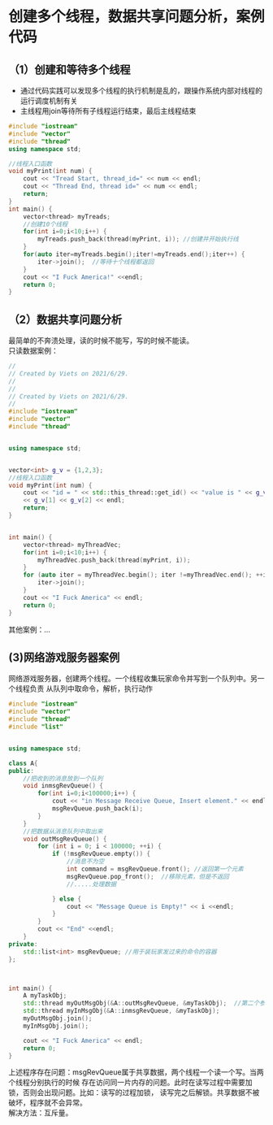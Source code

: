 # 创建多个线程，数据共享问题分析，案例代码
## （1）创建和等待多个线程
* 通过代码实践可以发现多个线程的执行机制是乱的，跟操作系统内部对线程的运行调度机制有关
* 主线程用join等待所有子线程运行结束，最后主线程结束
```c++
#include "iostream"
#include "vector"
#include "thread"
using namespace std;

//线程入口函数
void myPrint(int num) {
    cout << "Tread Start, thread_id=" << num << endl;
    cout << "Thread End, thread id=" << num << endl;
    return;
}
int main() {
    vector<thread> myTreads;
    //创建10个线程
    for(int i=0;i<10;i++) {
        myTreads.push_back(thread(myPrint, i)); //创建并开始执行线
    }
    for(auto iter=myTreads.begin();iter!=myTreads.end();iter++) {
        iter->join();  //等待十个线程都返回
    }
    cout << "I Fuck America!" <<endl;
    return 0;
}
```

## （2）数据共享问题分析
最简单的不奔溃处理，读的时候不能写，写的时候不能读。  
只读数据案例：
```c++
//
// Created by Viets on 2021/6/29.
//
//
// Created by Viets on 2021/6/29.
//
#include "iostream"
#include "vector"
#include "thread"


using namespace std;


vector<int> g_v = {1,2,3};
//线程入口函数
void myPrint(int num) {
    cout << "id = " << std::this_thread::get_id() << "value is " << g_v[0]
    << g_v[1] << g_v[2] << endl;
    return;
}


int main() {
    vector<thread> myThreadVec;
    for(int i=0;i<10;i++) {
        myThreadVec.push_back(thread(myPrint, i));
    }
    for (auto iter = myThreadVec.begin(); iter !=myThreadVec.end(); ++iter) {
        iter->join();
    }
    cout << "I Fuck America" << endl;
    return 0;
}
```
其他案例：...

## (3)网络游戏服务器案例
网络游戏服务器，创建两个线程。一个线程收集玩家命令并写到一个队列中。另一个线程负责
从队列中取命令，解析，执行动作
```c++
#include "iostream"
#include "vector"
#include "thread"
#include "list"


using namespace std;

class A{
public:
    //把收到的消息放到一个队列
    void inmsgRevQueue() {
        for(int i=0;i<100000;i++) {
            cout << "in Message Receive Queue, Insert element." << endl;
            msgRevQueue.push_back(i);
        }
    }
    //把数据从消息队列中取出来
    void outMsgRevQueue() {
        for (int i = 0; i < 100000; ++i) {
            if (!msgRevQueue.empty()) {
                //消息不为空
                int command = msgRevQueue.front(); //返回第一个元素
                msgRevQueue.pop_front();  //移除元素，但是不返回
                //.....处理数据

            } else {
                cout << "Message Queue is Empty!" << i <<endl;
            }
        }
        cout << "End" <<endl;
    }
private:
    std::list<int> msgRevQueue; //用于装玩家发过来的命令的容器
};



int main() {
    A myTaskObj;
    std::thread myOutMsgObj(&A::outMsgRevQueue, &myTaskObj);  //第二个参数是引用,保障线程用的同一个对象
    std::thread myInMsgObj(&A::inmsgRevQueue, &myTaskObj);
    myOutMsgObj.join();
    myInMsgObj.join();

    cout << "I Fuck America" << endl;
    return 0;
}
```
上述程序存在问题：msgRevQueue属于共享数据，两个线程一个读一个写。当两个线程分别执行的时候
存在访问同一片内存的问题。此时在读写过程中需要加锁，否则会出现问题。比如：读写的过程加锁，
读写完之后解锁。共享数据不被破坏，程序就不会异常。  
解决方法：互斥量。





